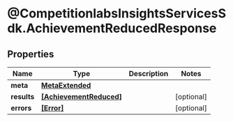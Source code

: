 # @CompetitionlabsInsightsServicesSdk.AchievementReducedResponse

## Properties

Name | Type | Description | Notes
------------ | ------------- | ------------- | -------------
**meta** | [**MetaExtended**](MetaExtended.md) |  | 
**results** | [**[AchievementReduced]**](AchievementReduced.md) |  | [optional] 
**errors** | [**[Error]**](Error.md) |  | [optional] 


